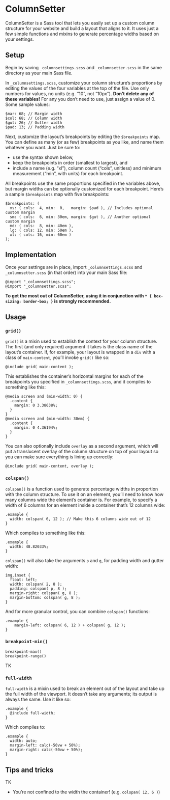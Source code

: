 # ColumnSetter

ColumnSetter is a Sass tool that lets you easily set up a custom column structure for your website and build a layout that aligns to it. It uses just a few simple functions and mixins to generate percentage widths based on your settings.

## Setup

Begin by saving `_columnsettings.scss` and `_columnsetter.scss` in the same directory as your main Sass file.

In `_columnsettings.scss`, customize your column structure’s proportions by editing the values of the four variables at the top of the file. Use only numbers for values, no units (e.g. “10”, not “10px”). **Don’t delete any of these variables!** For any you don’t need to use, just assign a value of 0. Some sample values:

```
$mar: 68; // Margin width
$col: 68; // Column width
$gut: 26; // Gutter width
$pad: 13; // Padding width
```

Next, customize the layout’s breakpoints by editing the `$breakpoints` map. You can define as many (or as few) breakpoints as you like, and name them whatever you want. Just be sure to:

* use the syntax shown below,
* keep the breakpoints in order (smallest to largest), and
* include a name (e.g. “xl”), column count (“cols”, unitless) and minimum measurement (“min”, with units) for each breakpoint.

All breakpoints use the same proportions specified in the variables above, but margin widths can be optionally customized for each breakpoint. Here’s a sample `$breakpoints` map with five breakpoints:

```
$breakpoints: (
  xs: ( cols:  4, min:  0,   margin: $pad ), // Includes optional custom margin
  sm: ( cols:  6, min: 30em, margin: $gut ), // Another optional custom margin
  md: ( cols:  8, min: 40em ),
  lg: ( cols: 12, min: 50em ),
  xl: ( cols: 16, min: 60em )
);
```

## Implementation

Once your settings are in place, import `_columnsettings.scss` and `_columnsetter.scss` (in that order) into your main Sass file:

```
@import "_columnsettings.scss";
@import "_columnsetter.scss";
```

**To get the most out of ColumnSetter, using it in conjunction with `* { box-sizing: border-box; }` is strongly recommended.**

## Usage

### `grid()`

`grid()` is a mixin used to establish the context for your column structure. The first (and only required) argument it takes is the class name of the layout’s container. If, for example, your layout is wrapped in a `div` with a class of `main-content`, you’ll invoke `grid()` like so:

```
@include grid( main-content );
```

This establishes the container’s horizontal margins for each of the breakpoints you specified in `_columnsettings.scss`, and it compiles to something like this:

```
@media screen and (min-width: 0) {
  .content {
    margin: 0 3.38638%;
  }
}
@media screen and (min-width: 30em) {
  .content {
    margin: 0 4.36194%;
  }
}
```

You can also optionally include `overlay` as a second argument, which will put a translucent overlay of the column structure on top of your layout so you can make sure everything is lining up correctly:

```
@include grid( main-content, overlay );
```

### `colspan()`

`colspan()` is a function used to generate percentage widths in proportion with the column structure. To use it on an element, you’ll need to know how many columns wide the element’s container is. For example, to specify a width of 6 columns for an element inside a container that’s 12 columns wide:

```
.example {
  width: colspan( 6, 12 ); // Make this 6 columns wide out of 12
}
```

Which compiles to something like this:

```
.example {
  width: 48.82033%;
}
```

`colspan()` will also take the arguments `p` and `g`, for padding width and gutter width:

```
img.inset {
  float: left;
  width: colspan( 2, 8 );
  padding: colspan( p, 8 );
  margin-right: colspan( g, 8 );
  margin-bottom: colspan( g, 8 );
}
```

And for more granular control, you can combine `colspan()` functions:

```
.example {
	margin-left: colspan( 6, 12 ) + colspan( g, 12 );
}
```

### `breakpoint-min()`  
`breakpoint-max()`  
`breakpoint-range()`

TK

### `full-width`

`full-width` is a mixin used to break an element out of the layout and take up the full width of the viewport. It doesn’t take any arguments; its output is always the same. Use it like so:

```
.example {
  @include full-width;
}
```

Which compiles to:

```
.example {
  width: auto;
  margin-left: calc(-50vw + 50%);
  margin-right: calc(-50vw + 50%);
}
```

## Tips and tricks

TK

* You’re not confined to the width the container! (e.g. `colspan( 12, 6 )`)